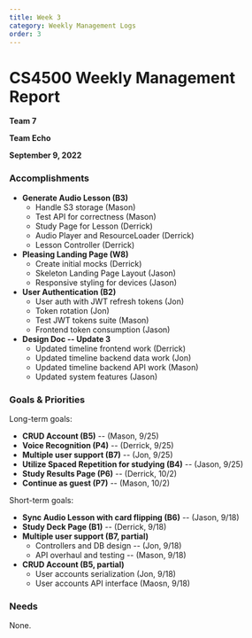 ```yaml
---
title: Week 3
category: Weekly Management Logs
order: 3
---
```


# CS4500 Weekly Management Report

**Team 7**

**Team Echo**

**September 9, 2022**

### Accomplishments

- **Generate Audio Lesson (B3)**
  - Handle S3 storage (Mason)
  - Test API for correctness (Mason)
  - Study Page for Lesson (Derrick)
  - Audio Player and ResourceLoader (Derrick)
  - Lesson Controller (Derrick)
- **Pleasing Landing Page (W8)**
  - Create initial mocks (Derrick)
  - Skeleton Landing Page Layout (Jason) 
  - Responsive styling for devices (Jason)
- **User Authentication (B2)**
  - User auth with JWT refresh tokens (Jon) 
  - Token rotation (Jon)
  - Test JWT tokens suite (Mason)
  - Frontend token consumption (Jason)
- **Design Doc -- Update 3**
  - Updated timeline frontend work (Derrick)
  - Updated timeline backend data work (Jon)
  - Updated timeline backend API work (Mason)
  - Updated system features (Jason)

### Goals & Priorities

Long-term goals:
- **CRUD Account (B5)** -- (Mason, 9/25)
- **Voice Recognition (P4)** -- (Derrick, 9/25)
- **Multiple user support (B7)** -- (Jon, 9/25)
- **Utilize Spaced Repetition for studying (B4)** -- (Jason, 9/25)
- **Study Results Page (P6)** -- (Derrick, 10/2)
- **Continue as guest (P7)**  -- (Mason, 10/2)

Short-term goals:
- **Sync Audio Lesson with card flipping (B6)** -- (Jason, 9/18)
- **Study Deck Page (B1)** -- (Derrick, 9/18)
- **Multiple user support (B7, partial)**
  - Controllers and DB design -- (Jon, 9/18)
  - API overhaul and testing -- (Mason, 9/18)
- **CRUD Account (B5, partial)**
  - User accounts serialization (Jon, 9/18)
  - User accounts API interface (Maosn, 9/18) 

### Needs

None.
